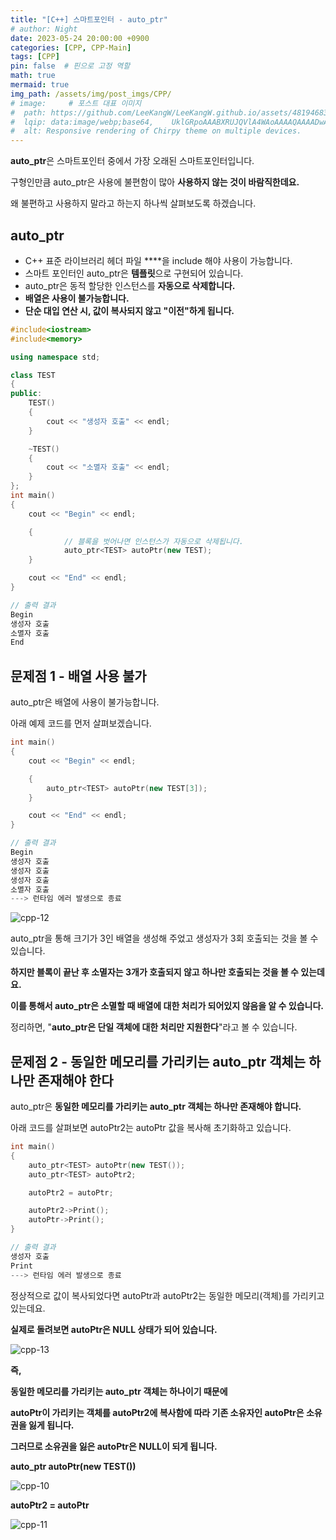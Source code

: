 ```yaml
---
title: "[C++] 스마트포인터 - auto_ptr"
# author: Night
date: 2023-05-24 20:00:00 +0900
categories: [CPP, CPP-Main]
tags: [CPP]
pin: false  # 핀으로 고정 역할
math: true
mermaid: true
img_path: /assets/img/post_imgs/CPP/
# image:     # 포스트 대표 이미지
#  path: https://github.com/LeeKangW/LeeKangW.github.io/assets/48194683/7e5b8251-2544-4eea-b702-ad59aa404e9e
#  lqip: data:image/webp;base64,    UklGRpoAAABXRUJQVlA4WAoAAAAQAAAADwAABwAAQUxQSDIAAAARL0AmbZurmr57yyIiqE8oiG0bejIYEQTgqiDA9vqnsUSI6H+oAERp2HZ65qP/VIAWAFZQOCBCAAAA8AEAnQEqEAAIAAVAfCWkAALp8sF8rgRgAP7o9FDvMCkMde9PK7euH5M1m6VWoDXf2FkP3BqV0ZYbO6NA/VFIAAAA
#  alt: Responsive rendering of Chirpy theme on multiple devices.
---
```


**auto\_ptr**은 스마트포인터 중에서 가장 오래된 스마트포인터입니다.

구형인만큼 auto\_ptr은 사용에 불편함이 많아 **사용하지 않는 것이 바람직한데요.**

왜 불편하고 사용하지 말라고 하는지 하나씩 살펴보도록 하겠습니다.

## auto\_ptr

-   C++ 표준 라이브러리 헤더 파일 **<memory>**을 include 해야 사용이 가능합니다.
-   스마트 포인터인 auto\_ptr은 **템플릿**으로 구현되어 있습니다.
-   auto\_ptr은 동적 할당한 인스턴스를 **자동으로 삭제합니다.**
-   **배열은 사용이 불가능합니다.**
-   **단순 대입 연산 시, 값이 복사되지 않고 "이전"하게 됩니다.**

```cpp
#include<iostream>
#include<memory>

using namespace std;

class TEST
{
public:
	TEST()
	{
		cout << "생성자 호출" << endl;
	}

	~TEST()
	{
		cout << "소멸자 호출" << endl;
	}
};
int main()
{
	cout << "Begin" << endl;

	{
            // 블록을 벗어나면 인스턴스가 자동으로 삭제됩니다.
            auto_ptr<TEST> autoPtr(new TEST);
	}

	cout << "End" << endl;
}

// 출력 결과
Begin
생성자 호출
소멸자 호출
End
```

## 문제점 1 - 배열 사용 불가

auto\_ptr은 배열에 사용이 불가능합니다.

아래 예제 코드를 먼저 살펴보겠습니다.

```cpp
int main()
{
	cout << "Begin" << endl;

	{
		auto_ptr<TEST> autoPtr(new TEST[3]);
	}

	cout << "End" << endl;
}

// 출력 결과
Begin
생성자 호출
생성자 호출
생성자 호출
소멸자 호출
---> 런타임 에러 발생으로 종료
```

![cpp-12](cpp-12.png)

auto\_ptr을 통해 크기가 3인 배열을 생성해 주었고 생성자가 3회 호출되는 것을 볼 수 있습니다.

**하지만 블록이 끝난 후 소멸자는 3개가 호출되지 않고 하나만 호출되는 것을 볼 수 있는데요.**

**이를 통해서 auto\_ptr은 소멸할 때 배열에 대한 처리가 되어있지 않음을 알 수 있습니다.**

정리하면, "**auto\_ptr은 단일 객체에 대한 처리만 지원한다**"라고 볼 수 있습니다.

## 문제점 2 - 동일한 메모리를 가리키는 auto\_ptr 객체는 하나만 존재해야 한다

auto\_ptr은 **동일한 메모리를 가리키는 auto\_ptr 객체는 하나만 존재해야 합니다.**

아래 코드를 살펴보면 autoPtr2는 autoPtr 값을 복사해 초기화하고 있습니다.

```cpp
int main()
{
	auto_ptr<TEST> autoPtr(new TEST());
	auto_ptr<TEST> autoPtr2;

	autoPtr2 = autoPtr;

	autoPtr2->Print();
	autoPtr->Print();
}

// 출력 결과
생성자 호출
Print
---> 런타임 에러 발생으로 종료
```

정상적으로 값이 복사되었다면 autoPtr과 autoPtr2는 동일한 메모리(객체)를 가리키고 있는데요.

**실제로 돌려보면 autoPtr은 NULL 상태가 되어 있습니다.**

![cpp-13](cpp-13.png)

**즉,**

**동일한 메모리를 가리키는 auto\_ptr 객체는 하나이기 때문에**

**autoPtr이 가리키는 객체를 autoPtr2에 복사함에 따라 기존 소유자인 autoPtr은 소유권을 잃게 됩니다.**

**그러므로 소유권을 잃은 autoPtr은 NULL이 되게 됩니다.**

**auto\_ptr<TEST> autoPtr(new TEST())**

![cpp-10](cpp-10.png)

**autoPtr2 = autoPtr**

![cpp-11](cpp-11.png)
